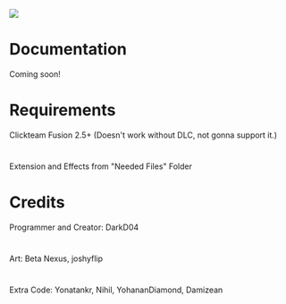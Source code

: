![](https://cdn.discordapp.com/attachments/757667973711397035/876222285999116298/banner.png)

# Documentation

Coming soon!

# Requirements
Clickteam Fusion 2.5+ (Doesn't work without DLC, not gonna support it.)
#
Extension and Effects from "Needed Files" Folder

# Credits

Programmer and Creator: DarkD04
#
Art: Beta Nexus, joshyflip
#
Extra Code: Yonatankr, Nihil, YohananDiamond, Damizean
